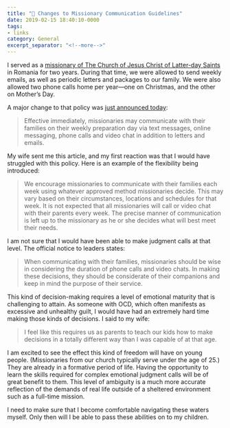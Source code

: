 ```yaml
---
title: "🔗 Changes to Missionary Communication Guidelines"
date: 2019-02-15 18:40:10-0000
tags:
- links
category: General
excerpt_separator: "<!--more-->"
---
```


I served as a [missionary of The Church of Jesus Christ of Latter-day Saints](http://www.mormonnewsroom.org/topic/missionary-program) in Romania for two years. During that time, we were allowed to send weekly emails, as well as periodic letters and packages to our family. We were also allowed two phone calls home per year—one on Christmas, and the other on Mother’s Day.

A major change to that policy was [just announced today](https://www.mormonnewsroom.org/article/missionaries-family-communication):

> Effective immediately, missionaries may communicate with their families on their weekly preparation day via text messages, online messaging, phone calls and video chat in addition to letters and emails.

<!--more-->

My wife sent me this article, and my first reaction was that I would have struggled with this policy. Here is an example of the flexibility being introduced:

> We encourage missionaries to communicate with their families each week using whatever approved method missionaries decide. This may vary based on their circumstances, locations and schedules for that week. It is not expected that all missionaries will call or video chat with their parents every week. The precise manner of communication is left up to the missionary as he or she decides what will best meet their needs.

I am not sure that I would have been able to make judgment calls at that level. The official notice to leaders states:

> When communicating with their families, missionaries should be wise in considering the duration of phone calls and video chats. In making these decisions, they should be considerate of their companions and keep in mind the purpose of their service.

This kind of decision-making requires a level of emotional maturity that is challenging to attain. As someone with OCD, which often manifests as excessive and unhealthy guilt, I would have had an extremely hard time making those kinds of decisions. I said to my wife:

> I feel like this requires us as parents to teach our kids how to make decisions in a totally different way than I was capable of at that age.

I am excited to see the effect this kind of freedom will have on young people. (Missionaries from our church typically serve under the age of 25.) They are already in a formative period of life. Having the opportunity to learn the skills required for complex emotional judgment calls will be of great benefit to them. This level of ambiguity is a much more accurate reflection of the demands of real life outside of a sheltered environment such as a full-time mission.

I need to make sure that I become comfortable navigating these waters myself. Only then will I be able to pass these abilities on to my children.